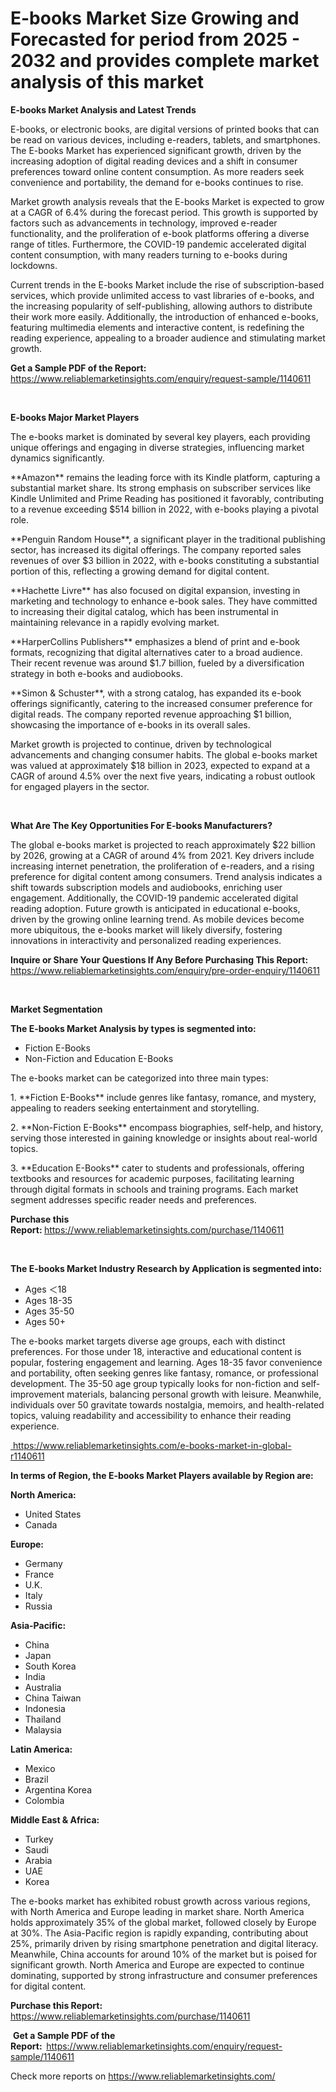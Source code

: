 <p><h1>E-books Market Size Growing and Forecasted for period from 2025 - 2032 and provides complete market analysis of this market</h1></p><p><strong>E-books Market Analysis and Latest Trends</strong></p>
<p><p>E-books, or electronic books, are digital versions of printed books that can be read on various devices, including e-readers, tablets, and smartphones. The E-books Market has experienced significant growth, driven by the increasing adoption of digital reading devices and a shift in consumer preferences toward online content consumption. As more readers seek convenience and portability, the demand for e-books continues to rise.</p><p>Market growth analysis reveals that the E-books Market is expected to grow at a CAGR of 6.4% during the forecast period. This growth is supported by factors such as advancements in technology, improved e-reader functionality, and the proliferation of e-book platforms offering a diverse range of titles. Furthermore, the COVID-19 pandemic accelerated digital content consumption, with many readers turning to e-books during lockdowns.</p><p>Current trends in the E-books Market include the rise of subscription-based services, which provide unlimited access to vast libraries of e-books, and the increasing popularity of self-publishing, allowing authors to distribute their work more easily. Additionally, the introduction of enhanced e-books, featuring multimedia elements and interactive content, is redefining the reading experience, appealing to a broader audience and stimulating market growth.</p></p>
<p><strong>Get a Sample PDF of the Report:&nbsp;</strong> <a href="https://www.reliablemarketinsights.com/enquiry/request-sample/1140611?utm_campaign=3191&utm_medium=2&utm_source=Github&utm_content=ia&utm_term=25032025&utm_id=e-books">https://www.reliablemarketinsights.com/enquiry/request-sample/1140611</a></p>
<p>&nbsp;</p>
<p><strong>E-books Major Market Players</strong></p>
<p><p>The e-books market is dominated by several key players, each providing unique offerings and engaging in diverse strategies, influencing market dynamics significantly.</p><p>**Amazon** remains the leading force with its Kindle platform, capturing a substantial market share. Its strong emphasis on subscriber services like Kindle Unlimited and Prime Reading has positioned it favorably, contributing to a revenue exceeding $514 billion in 2022, with e-books playing a pivotal role.</p><p>**Penguin Random House**, a significant player in the traditional publishing sector, has increased its digital offerings. The company reported sales revenues of over $3 billion in 2022, with e-books constituting a substantial portion of this, reflecting a growing demand for digital content.</p><p>**Hachette Livre** has also focused on digital expansion, investing in marketing and technology to enhance e-book sales. They have committed to increasing their digital catalog, which has been instrumental in maintaining relevance in a rapidly evolving market.</p><p>**HarperCollins Publishers** emphasizes a blend of print and e-book formats, recognizing that digital alternatives cater to a broad audience. Their recent revenue was around $1.7 billion, fueled by a diversification strategy in both e-books and audiobooks.</p><p>**Simon & Schuster**, with a strong catalog, has expanded its e-book offerings significantly, catering to the increased consumer preference for digital reads. The company reported revenue approaching $1 billion, showcasing the importance of e-books in its overall sales.</p><p>Market growth is projected to continue, driven by technological advancements and changing consumer habits. The global e-books market was valued at approximately $18 billion in 2023, expected to expand at a CAGR of around 4.5% over the next five years, indicating a robust outlook for engaged players in the sector.</p></p>
<p>&nbsp;</p>
<p><strong>What Are The Key Opportunities For E-books Manufacturers?</strong></p>
<p><p>The global e-books market is projected to reach approximately $22 billion by 2026, growing at a CAGR of around 4% from 2021. Key drivers include increasing internet penetration, the proliferation of e-readers, and a rising preference for digital content among consumers. Trend analysis indicates a shift towards subscription models and audiobooks, enriching user engagement. Additionally, the COVID-19 pandemic accelerated digital reading adoption. Future growth is anticipated in educational e-books, driven by the growing online learning trend. As mobile devices become more ubiquitous, the e-books market will likely diversify, fostering innovations in interactivity and personalized reading experiences.</p></p>
<p><strong>Inquire or Share Your Questions If Any Before Purchasing This Report:</strong> <a href="https://www.reliablemarketinsights.com/enquiry/pre-order-enquiry/1140611?utm_campaign=3191&utm_medium=2&utm_source=Github&utm_content=ia&utm_term=25032025&utm_id=e-books">https://www.reliablemarketinsights.com/enquiry/pre-order-enquiry/1140611</a></p>
<p>&nbsp;</p>
<p><strong>Market Segmentation</strong></p>
<p><strong>The E-books Market Analysis by types is segmented into:</strong></p>
<p><ul><li>Fiction E-Books</li><li>Non-Fiction and Education E-Books</li></ul></p>
<p><p>The e-books market can be categorized into three main types: </p><p>1. **Fiction E-Books** include genres like fantasy, romance, and mystery, appealing to readers seeking entertainment and storytelling.</p><p>   </p><p>2. **Non-Fiction E-Books** encompass biographies, self-help, and history, serving those interested in gaining knowledge or insights about real-world topics.</p><p>3. **Education E-Books** cater to students and professionals, offering textbooks and resources for academic purposes, facilitating learning through digital formats in schools and training programs. Each market segment addresses specific reader needs and preferences.</p></p>
<p><strong>Purchase this Report:&nbsp;</strong><a href="https://www.reliablemarketinsights.com/purchase/1140611?utm_campaign=3191&utm_medium=2&utm_source=Github&utm_content=ia&utm_term=25032025&utm_id=e-books">https://www.reliablemarketinsights.com/purchase/1140611</a></p>
<p>&nbsp;</p>
<p><strong>The E-books Market Industry Research by Application is segmented into:</strong></p>
<p><ul><li>Ages ＜18</li><li>Ages 18-35</li><li>Ages 35-50</li><li>Ages 50+</li></ul></p>
<p><p>The e-books market targets diverse age groups, each with distinct preferences. For those under 18, interactive and educational content is popular, fostering engagement and learning. Ages 18-35 favor convenience and portability, often seeking genres like fantasy, romance, or professional development. The 35-50 age group typically looks for non-fiction and self-improvement materials, balancing personal growth with leisure. Meanwhile, individuals over 50 gravitate towards nostalgia, memoirs, and health-related topics, valuing readability and accessibility to enhance their reading experience.</p></p>
<p><a href="https://www.reliablemarketinsights.com/e-books-market-in-global-r1140611?utm_campaign=3191&utm_medium=2&utm_source=Github&utm_content=ia&utm_term=25032025&utm_id=e-books">&nbsp;https://www.reliablemarketinsights.com/e-books-market-in-global-r1140611</a></p>
<p><strong>In terms of Region, the E-books Market Players available by Region are:</strong></p>
<p>
    <p> <strong> North America: </strong>
        <ul>
            <li>United States</li>
            <li>Canada</li>
        </ul>
        </p> 
    <p> <strong> Europe: </strong>
        <ul>
            <li>Germany</li>
            <li>France</li>
            <li>U.K.</li>
            <li>Italy</li>
            <li>Russia</li>
        </ul>
        </p> 
    <p> <strong> Asia-Pacific: </strong>
        <ul>
            <li>China</li>
            <li>Japan</li>
            <li>South Korea</li>
            <li>India</li>
            <li>Australia</li>
            <li>China Taiwan</li>
            <li>Indonesia</li>
            <li>Thailand</li>
            <li>Malaysia</li>
        </ul>
        </p> 
    <p> <strong> Latin America: </strong>
        <ul>
            <li>Mexico</li>
            <li>Brazil</li>
            <li>Argentina Korea</li>
            <li>Colombia</li>
        </ul>
        </p> 
    <p> <strong> Middle East & Africa: </strong>
        <ul>
            <li>Turkey</li>
            <li>Saudi</li>
            <li>Arabia</li>
            <li>UAE</li>
            <li>Korea</li>
        </ul>
    </p>
    </p>
<p><p>The e-books market has exhibited robust growth across various regions, with North America and Europe leading in market share. North America holds approximately 35% of the global market, followed closely by Europe at 30%. The Asia-Pacific region is rapidly expanding, contributing about 25%, primarily driven by rising smartphone penetration and digital literacy. Meanwhile, China accounts for around 10% of the market but is poised for significant growth. North America and Europe are expected to continue dominating, supported by strong infrastructure and consumer preferences for digital content.</p></p>
<p><strong>Purchase this Report: </strong><a href="https://www.reliablemarketinsights.com/purchase/1140611?utm_campaign=3191&utm_medium=2&utm_source=Github&utm_content=ia&utm_term=25032025&utm_id=e-books">https://www.reliablemarketinsights.com/purchase/1140611</a></p>
<p>&nbsp;<strong>Get a Sample PDF of the Report:&nbsp;&nbsp;</strong><a href="https://www.reliablemarketinsights.com/enquiry/request-sample/1140611?utm_campaign=3191&utm_medium=2&utm_source=Github&utm_content=ia&utm_term=25032025&utm_id=e-books">https://www.reliablemarketinsights.com/enquiry/request-sample/1140611</a></p>
<p><strong></strong></p>
<p>Check more reports on <a href="https://www.reliablemarketinsights.com/?utm_campaign=3191&utm_medium=2&utm_source=Github&utm_content=ia&utm_term=25032025&utm_id=e-books">https://www.reliablemarketinsights.com/</a></p>